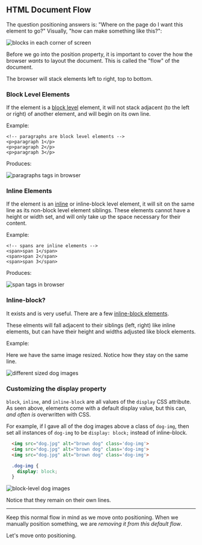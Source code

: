 ## HTML Document Flow

The question positioning answers is: "Where on the page do I want this element to go?" Visually, "how can make something like this?":

![blocks in each corner of screen](https://s3-us-west-2.amazonaws.com/wwcode-webdev/blocks.png)

Before we go into the position property, it is important to cover the how the browser _wants_ to layout the document. This is called the "flow" of the document.

The browser will stack elements left to right, top to bottom.

### Block Level Elements

If the element is a [block level](https://developer.mozilla.org/en-US/docs/Web/HTML/Block-level_elements) element, it will not stack adjacent (to the left or right) of another element, and will begin on its own line.

Example:

```
<!-- paragraphs are block level elements -->
<p>paragraph 1</p>
<p>paragraph 2</p>
<p>paragraph 3</p>
```

Produces:

![paragraphs tags in browser](https://s3-us-west-2.amazonaws.com/wwcode-webdev/block.png)

### Inline Elements

If the element is an [inline](https://developer.mozilla.org/en-US/docs/Web/HTML/Inline_elements) or inline-block level element, it will sit on the same line as its non-block level element siblings. These elements cannot have a height or width set, and will only take up the space necessary for their content.

Example:

```
<!-- spans are inline elements -->
<span>span 1</span>
<span>span 2</span>
<span>span 3</span>
```

Produces:

![span tags in browser](https://s3-us-west-2.amazonaws.com/wwcode-webdev/inline.png)

### Inline-block?

It exists and is very useful. There are a few [inline-block elements](http://stackoverflow.com/a/21614997/6412365).

These elments will fall adjacent to their siblings (left, right) like inline elements, but can have their height and widths adjusted like block elements.

Example:

Here we have the same image resized. Notice how they stay on the same line.

![different sized dog images](https://s3-us-west-2.amazonaws.com/wwcode-webdev/ib-sized.png)

### Customizing the display property

`block`, `inline`, and `inline-block` are all values of the `display` CSS attribute. As seen above, elements come with a default display value, but this can, _and often is_ overwritten with CSS.

For example, if I gave all of the dog images above a class of `dog-img`, then set all instances of `dog-img` to be `display: block;` instead of inline-block.

```html
  <img src="dog.jpg" alt="brown dog" class='dog-img'>
  <img src="dog.jpg" alt="brown dog" class='dog-img'>
  <img src="dog.jpg" alt="brown dog" class='dog-img'>
```

```css
  .dog-img {
    display: block;
  }
```

![block-level dog images](https://s3-us-west-2.amazonaws.com/wwcode-webdev/block-docs.png)

Notice that they remain on their own lines.

<hr>

Keep this normal flow in mind as we move onto positioning. When we manually position something, we are _removing it from this default flow_.

<p class="closing">Let's move onto positioning.</p>